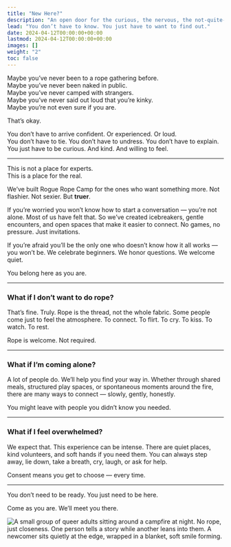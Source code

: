 ```yaml
---
title: "New Here?"
description: "An open door for the curious, the nervous, the not-quite-sure."
lead: "You don’t have to know. You just have to want to find out."
date: 2024-04-12T00:00:00+00:00
lastmod: 2024-04-12T00:00:00+00:00
images: []
weight: "2"
toc: false
---
```



Maybe you’ve never been to a rope gathering before.  
Maybe you’ve never been naked in public.  
Maybe you’ve never camped with strangers.  
Maybe you’ve never said out loud that you’re kinky.  
Maybe you’re not even sure if you are.

That’s okay.

You don’t have to arrive confident. Or experienced. Or loud.  
You don’t have to tie. You don’t have to undress. You don’t have to explain.  
You just have to be curious. And kind. And willing to feel.

---

This is not a place for experts.  
This is a place for the real.

We’ve built Rogue Rope Camp for the ones who want something more. Not flashier. Not sexier. But **truer**.

If you’re worried you won’t know how to start a conversation — you’re not alone. Most of us have felt that. So we’ve created icebreakers, gentle encounters, and open spaces that make it easier to connect. No games, no pressure. Just invitations.

If you’re afraid you’ll be the only one who doesn’t know how it all works — you won’t be. We celebrate beginners. We honor questions. We welcome quiet.

You belong here as you are.

---

### What if I don’t want to do rope?

That’s fine. Truly. Rope is the thread, not the whole fabric. Some people come just to feel the atmosphere. To connect. To flirt. To cry. To kiss. To watch. To rest.

Rope is welcome. Not required.

---

### What if I’m coming alone?

A lot of people do. We’ll help you find your way in. Whether through shared meals, structured play spaces, or spontaneous moments around the fire, there are many ways to connect — slowly, gently, honestly.

You might leave with people you didn’t know you needed.

---

### What if I feel overwhelmed?

We expect that. This experience can be intense. There are quiet places, kind volunteers, and soft hands if you need them. You can always step away, lie down, take a breath, cry, laugh, or ask for help.

Consent means you get to choose — every time.

---

You don’t need to be ready. You just need to be here.

Come as you are. We’ll meet you there.

![A small group of queer adults sitting around a campfire at night. No rope, just closeness. One person tells a story while another leans into them. A newcomer sits quietly at the edge, wrapped in a blanket, soft smile forming.](/images/rrc25/new-here.png)
